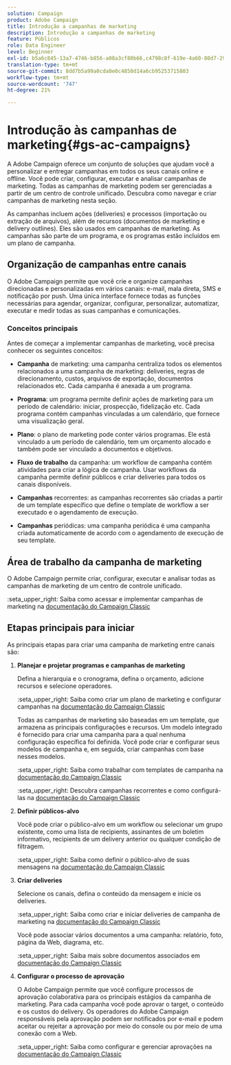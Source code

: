 ```yaml
---
solution: Campaign
product: Adobe Campaign
title: Introdução a campanhas de marketing
description: Introdução a campanhas de marketing
feature: Públicos
role: Data Engineer
level: Beginner
exl-id: b5a6c845-13a7-4746-b856-a08a3cf80b66,c4798c8f-619e-4a60-80d7-29b9e4c61168
translation-type: tm+mt
source-git-commit: 8dd7b5a99a0cda0e0c4850d14a6cb95253715803
workflow-type: tm+mt
source-wordcount: '747'
ht-degree: 21%

---
```


# Introdução às campanhas de marketing{#gs-ac-campaigns}

A Adobe Campaign oferece um conjunto de soluções que ajudam você a personalizar e entregar campanhas em todos os seus canais online e offline. Você pode criar, configurar, executar e analisar campanhas de marketing. Todas as campanhas de marketing podem ser gerenciadas a partir de um centro de controle unificado. Descubra como navegar e criar campanhas de marketing nesta seção.

As campanhas incluem ações (deliveries) e processos (importação ou extração de arquivos), além de recursos (documentos de marketing e delivery outlines). Eles são usados em campanhas de marketing. As campanhas são parte de um programa, e os programas estão incluídos em um plano de campanha.

## Organização de campanhas entre canais

O Adobe Campaign permite que você crie e organize campanhas direcionadas e personalizadas em vários canais: e-mail, mala direta, SMS e notificação por push. Uma única interface fornece todas as funções necessárias para agendar, organizar, configurar, personalizar, automatizar, executar e medir todas as suas campanhas e comunicações.

### Conceitos principais

Antes de começar a implementar campanhas de marketing, você precisa conhecer os seguintes conceitos:

* **Campanha** de marketing: uma campanha centraliza todos os elementos relacionados a uma campanha de marketing: deliveries, regras de direcionamento, custos, arquivos de exportação, documentos relacionados etc. Cada campanha é anexada a um programa.

* **Programa**: um programa permite definir ações de marketing para um período de calendário: iniciar, prospecção, fidelização etc. Cada programa contém campanhas vinculadas a um calendário, que fornece uma visualização geral.

* **Plano**: o plano de marketing pode conter vários programas. Ele está vinculado a um período de calendário, tem um orçamento alocado e também pode ser vinculado a documentos e objetivos.

* **Fluxo de trabalho** da campanha: um workflow de campanha contém atividades para criar a lógica de campanha. Usar workflows da campanha permite definir públicos e criar deliveries para todos os canais disponíveis.

* **Campanhas** recorrentes: as campanhas recorrentes são criadas a partir de um template específico que define o template de workflow a ser executado e o agendamento de execução.

* **Campanhas** periódicas: uma campanha periódica é uma campanha criada automaticamente de acordo com o agendamento de execução de seu template.

## Área de trabalho da campanha de marketing

O Adobe Campaign permite criar, configurar, executar e analisar todas as campanhas de marketing de um centro de controle unificado.

:seta_upper_right: Saiba como acessar e implementar campanhas de marketing na [documentação do Campaign Classic](https://experienceleague.adobe.com/docs/campaign-classic/using/orchestrating-campaigns/about-marketing-campaigns/accessing-marketing-campaigns.html?lang=en#orchestrating-campaigns)


## Etapas principais para iniciar

As principais etapas para criar uma campanha de marketing entre canais são:

1. **Planejar e projetar programas e campanhas de marketing**

   Defina a hierarquia e o cronograma, defina o orçamento, adicione recursos e selecione operadores.

   :seta_upper_right: Saiba como criar um plano de marketing e configurar campanhas na [documentação do Campaign Classic](https://experienceleague.adobe.com/docs/campaign-classic/using/orchestrating-campaigns/orchestrate-campaigns/setting-up-marketing-campaigns.html?lang=en#creating-plan-and-program-hierarchy)

   Todas as campanhas de marketing são baseadas em um template, que armazena as principais configurações e recursos. Um modelo integrado é fornecido para criar uma campanha para a qual nenhuma configuração específica foi definida. Você pode criar e configurar seus modelos de campanha e, em seguida, criar campanhas com base nesses modelos.

   :seta_upper_right: Saiba como trabalhar com templates de campanha na [documentação do Campaign Classic](https://experienceleague.adobe.com/docs/campaign-classic/using/orchestrating-campaigns/orchestrate-campaigns/marketing-campaign-templates.html?lang=en#orchestrating-campaigns)

   :seta_upper_right: Descubra campanhas recorrentes e como configurá-las na [documentação do Campaign Classic](https://experienceleague.adobe.com/docs/campaign-classic/using/orchestrating-campaigns/orchestrate-campaigns/setting-up-marketing-campaigns.html?lang=en#recurring-and-periodic-campaigns)

1. **Definir públicos-alvo**

   Você pode criar o público-alvo em um workflow ou selecionar um grupo existente, como uma lista de recipients, assinantes de um boletim informativo, recipients de um delivery anterior ou qualquer condição de filtragem.

   :seta_upper_right: Saiba como definir o público-alvo de suas mensagens na [documentação do Campaign Classic](https://experienceleague.adobe.com/docs/campaign-classic/using/orchestrating-campaigns/orchestrate-campaigns/marketing-campaign-target.html?lang=en#orchestrating-campaigns)

1. **Criar deliveries**

   Selecione os canais, defina o conteúdo da mensagem e inicie os deliveries.

   :seta_upper_right: Saiba como criar e iniciar deliveries de campanha de marketing na [documentação do Campaign Classic](https://experienceleague.adobe.com/docs/campaign-classic/using/orchestrating-campaigns/orchestrate-campaigns/marketing-campaign-deliveries.html?lang=en#creating-deliveries)

   Você pode associar vários documentos a uma campanha: relatório, foto, página da Web, diagrama, etc.

   :seta_upper_right: Saiba mais sobre documentos associados em [documentação do Campaign Classic](https://experienceleague.adobe.com/docs/campaign-classic/using/orchestrating-campaigns/orchestrate-campaigns/marketing-campaign-assets.html?lang=en#adding-documents)

1. **Configurar o processo de aprovação**

   O Adobe Campaign permite que você configure processos de aprovação colaborativa para os principais estágios da campanha de marketing. Para cada campanha você pode aprovar o target, o conteúdo e os custos do delivery. Os operadores do Adobe Campaign responsáveis pela aprovação podem ser notificados por e-mail e podem aceitar ou rejeitar a aprovação por meio do console ou por meio de uma conexão com a Web.

   :seta_upper_right: Saiba como configurar e gerenciar aprovações na [documentação do Campaign Classic](https://experienceleague.adobe.com/docs/campaign-classic/using/orchestrating-campaigns/orchestrate-campaigns/marketing-campaign-approval.html?lang=en#orchestrating-campaigns)


